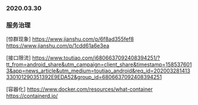 ### 2020.03.30

### 服务治理

[惊群现象]
https://www.jianshu.com/p/6f8ad355fef8
https://www.jianshu.com/p/1cdd61a6e3ea

[接口限流]
https://www.toutiao.com/i6806637092408394251/?tt_from=android_share&utm_campaign=client_share&timestamp=1585376013&app=news_article&utm_medium=toutiao_android&req_id=202003281413330101290351392E9EDA52&group_id=6806637092408394251

[容器化]
https://www.docker.com/resources/what-container
https://containerd.io/
